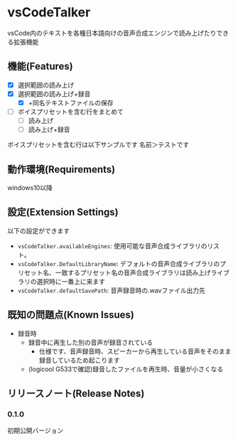 # vsCodeTalker

vsCode内のテキストを各種日本語向けの音声合成エンジンで読み上げたりできる拡張機能

## 機能(Features)

 - [x] 選択範囲の読み上げ
 - [x] 選択範囲の読み上げ+録音
   - [x] +同名テキストファイルの保存
 - [ ] ボイスプリセットを含む行をまとめて
   - [ ] 読み上げ
   - [ ] 読み上げ+録音

ボイスプリセットを含む行は以下サンプルです
名前＞テストです
## 動作環境(Requirements)

windows10以降
## 設定(Extension Settings)

以下の設定ができます
* `vsCodeTalker.availableEngines`: 使用可能な音声合成ライブラリのリスト。
* `vsCodeTalker.DefaultLibraryName`: デフォルトの音声合成ライブラリのプリセット名、一致するプリセット名の音声合成ライブラリは読み上げライブラリの選択時に一番上に来ます
* `vsCodeTalker.defaultSavePath`: 音声録音時の.wavファイル出力先
## 既知の問題点(Known Issues)

* 録音時
  * 録音中に再生した別の音声が録音されている
    * 仕様です、音声録音時、スピーカーから再生している音声をそのまま録音しているため起こります
  * (logicool G533で確認)録音したファイルを再生時、音量が小さくなる

## リリースノート(Release Notes)

### 0.1.0

初期公開バージョン
